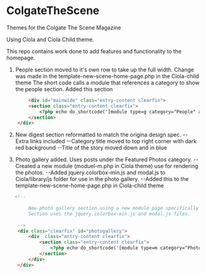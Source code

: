 ColgateTheScene
===============

Themes for the Colgate The Scene Magazine

Using Ciola and Ciola Child theme.

This repo contains work done to add features and functionality to the homepage.

1) People section moved to it's own row to take up the full width.
    Change was made in the template-new-scene-home-page.php in the Ciola-child theme
    The short code calls a module that references a category to show the people section.
    Added this section
    

```html        
        <div id="mainwide" class="entry-content clearfix">
	    <section class="entry-content clearfix">
		    <?php echo do_shortcode('[module type=g category="People" amount="12" ]'); ?>
	    </section>
	</div>	   
```


		
					
2) New digest section reformatted to match the origina design spec. 
   --Extra links included
   --Category title moved to top right corner with dark red background
   --Title of the story moved down and in blue
   
3) Photo gallery added. Uses posts under the Featured Photos category. 
   --Created a new module (moduel-m.php in Ciola theme) use for rendering the photos.
   --Added jquery.colorbox-min.js and modal.js to Ciola/library/js folder for use in the photo gallery.
   --Added this to the template-new-scene-home-page.php in Ciola-child theme
   
   
```html        
   <!-- 
		
		New photo gallery section using a new module page specifically for photos.
		Section uses the jquery.colorbox-min.js and modal.js files.
	
	-->
	<div class="clearfix" id="photogallery">
		<div  class="entry-content clearfix">
		    <section class="entry-content clearfix">
			    <?php echo do_shortcode('[module type=m category="Photos" amount="12" ]'); ?>
		    </section> 
		</div>
	</div>
```


